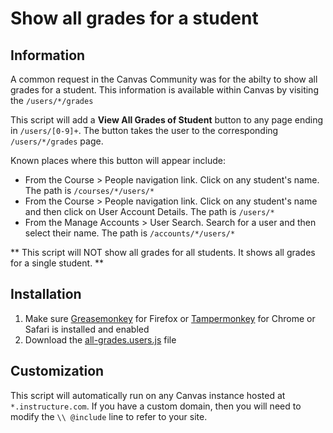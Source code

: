 # Show all grades for a student
## Information
A common request in the Canvas Community was for the abilty to show all grades for a student. This information is available within Canvas by visiting the  `/users/*/grades`

This script will add a **View All Grades of Student** button to any page ending in `/users/[0-9]+`. The button takes the user to the corresponding `/users/*/grades` page.

Known places where this button will appear include:
* From the Course > People navigation link. Click on any student's name. The path is `/courses/*/users/*`
* From the Course > People navigation link. Click on any student's name and then click on User Account Details. The path is `/users/*`
* From the Manage Accounts > User Search. Search for a user and then select their name. The path is `/accounts/*/users/*`

** This script will NOT show all grades for all students. It shows all grades for a single student. **
## Installation
1. Make sure [Greasemonkey](https://addons.mozilla.org/en-us/firefox/addon/greasemonkey/) for Firefox or [Tampermonkey](http://tampermonkey.net/) for Chrome or Safari is installed and enabled
2. Download the [all-grades.users.js](https://github.com/jamesjonesmath/canvancement/raw/master/all-grades/all-grades.user.js) file 

## Customization
This script will automatically run on any Canvas instance hosted at ``*.instructure.com``. If you have a custom domain, then you will need to modify the `\\ @include` line to refer to your site.
